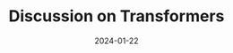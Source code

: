 ---
title: "Discussion on Transformers"
link: https://arxiv.org/abs/1706.03762
date: "2024-01-22"
pdf: /assets/pdf/example_pdf.pdf
slides: empty
presenter: Name of Presenter
layout: page
---